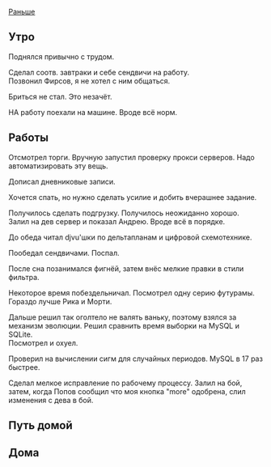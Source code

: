[Раньше](2019.12.11.md)  
## Утро
Поднялся привычно с трудом.

Сделал соотв. завтраки и себе сендвичи на работу.  
Позвонил Фирсов, я не хотел с ним общаться.

Бриться не стал. Это незачёт.

НА работу поехали на машине. Вроде всё норм.
## Работы
Отсмотрел торги.
Вручную запустил проверку прокси серверов. Надо автоматизировать эту вещь.

Дописал дневниковые записи.

Хочется спать, но нужно сделать усилие и добить вчерашнее задание.

Получилось сделать подгрузку. Получилось неожиданно хорошо.  
Залил на дев сервер и показал Андрею. Вроде всё в порядке.

До обеда читал djvu'шки по дельтапланам и цифровой схемотехнике.

Пообедал сендвичами. Поспал.

После сна позанимался фигнёй, затем внёс мелкие правки в стили фильтра.

Некоторое время побездельничал. Посмотрел одну серию футурамы. Гораздо лучше Рика и Морти.

Дальше решил так оголтело не валять ваньку, поэтому взялся за механизм эволюции. Решил сравнить время выборки на MySQL и SQLite.  
Посмотрел и охуел.

Проверил на вычислении сигм для случайных периодов. MySQL в 17 раз быстрее.

Сделал мелкое исправление по рабочему процессу. Залил на бой, затем, когда Попов сообщил что моя кнопка "more" одобрена, слил изменения с дева в бой.

## Путь домой
## Дома